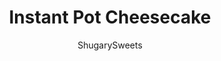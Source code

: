 ---
layout: ../../layouts/MarkdownPostLayout.astro
title: Instant Pot Cheesecake
author: ShugarySweets
pubDate: 2019-10-02
description: "This Instant Pot Cheesecake recipe is so easy and creamy, you&#x27;ll love it plain or topped with fresh fruit or cherry pie filling!"
image_url: https://www.shugarysweets.com/wp-content/uploads/2019/10/instant-pot-cheesecake-8.jpg
tags: ["Desserts","American"]
calories: 322
protein: 6
carbohydrates: 35
fats: 18
fiber: 1
ingredients: ["1 cup graham cracker crumbs (1 sleeve of crackers, 9 full size)","2 Tablespoons granulated sugar","5 Tablespoons melted butter","2 packages (8 ounce each) cream cheese, room temperature","2/3 cup granulated sugar","1 teaspoon vanilla extract","2 Tablespoons all-purpose flour","3 large eggs, room temperature","1/4 cup sour cream","1/4 cup heavy whipping cream","1 can (20 ounce) cherry pie filling"]
serves: 8
time: "55 minutes"
prepTime: "15 minutes"
instructions: ["In a food processor, pulse graham crackers until fine crumbs. Add in melted butter and granulated sugar. Pulse until combined.","Press crumbs into the bottom and partially up the sides of a 7-inch springform pan. Refrigerate until filling is ready.","In a large mixing bowl, combine cream cheese and granulated sugar. Beat until smooth and creamy.","Add in vanilla extract, flour and the eggs, one at a time. Do not over beat the mixture. Beat JUST until the last egg is incorporated, scraping down the sides of the bowl as needed. ","Add the sour cream and heavy whipping cream, stirring until blended.","Pour filling into chilled graham cracker crust.","Wrap the top of the cheesecake in foil. Then place the cheesecake on a second piece of foil, wrapping the sides up over the top. ","Fill the pressure cooker with 1 cup of water. Place the foil wrapped springform pan on the trivet (I use the one that came with my pressure cooker) and lower it into the instant pot.","Secure the lid, turn valve to \"SEALING\" and turn on the pressure cooker.","Set to high pressure for 40 minutes.","When the cheesecake is done, allow to naturally release pressure completely. This takes about 20-30 minutes.","Remove cheesecake from the Instant Pot by lifting the trivet with the handles. Allow cheesecake to cool to room temperature.","Place cheesecake in refrigerator to chill overnight, or at least 8 hours.","After chilling, remove foil from cheesecake and gently blot off any condensation from top of cheesecake with a paper towel.","Use a knife and run it along the sides of the pan to gently remove cheesecake from pan.","Push bottom of cheesecake pan up to lift the cheesecake out of the pan (or unhinge the buckle if yours has that). ","Top chilled cheesecake with cherry pie filling and serve cold. ENJOY."]
nutrition: ["322 calories","35 grams carbohydrates","108 milligrams cholesterol","18 grams fat","1 grams fiber","6 grams protein","10 grams saturated fat","214 milligrams sodium","26 grams sugar","1 grams trans fat","7 grams unsaturated fat"]
---
